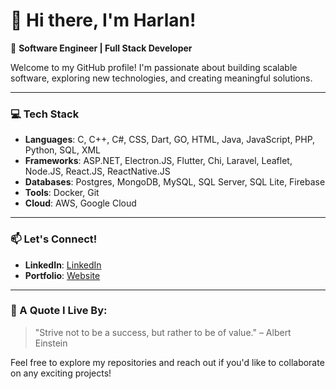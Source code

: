 # 👋 Hi there, I'm **Harlan**!

🚀 **Software Engineer | Full Stack Developer**

Welcome to my GitHub profile! I'm passionate about building scalable software, exploring new technologies, and creating meaningful solutions.  

---

### 💻 Tech Stack
- **Languages**: C, C++, C#, CSS, Dart, GO, HTML, Java, JavaScript, PHP, Python, SQL, XML
- **Frameworks**: ASP.NET, Electron.JS, Flutter, Chi, Laravel, Leaflet, Node.JS, React.JS, ReactNative.JS
- **Databases**: Postgres, MongoDB, MySQL, SQL Server, SQL Lite, Firebase
- **Tools**: Docker, Git
- **Cloud**: AWS, Google Cloud

---

<!-- ### 📊 GitHub Stats
![Your GitHub Stats](https://github-readme-stats.vercel.app/api?username=harlansr&show_icons=true&theme=tokyonight)

--- -->

### 📫 Let's Connect!
- **LinkedIn**: [LinkedIn](https://www.linkedin.com/in/harlansr/)
- **Portfolio**: [Website](https://harlansr.github.io/)
<!-- - **Email**: [harlan.setia@gmail.com](mailto:harlan.setia@gmail.com) -->

---

### 🌱 A Quote I Live By:
> "Strive not to be a success, but rather to be of value." – Albert Einstein

Feel free to explore my repositories and reach out if you'd like to collaborate on any exciting projects!

